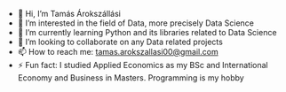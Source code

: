 - 👋 Hi, I’m Tamás Árokszállási
- 👀 I’m interested in the field of Data, more precisely Data Science 
- 🌱 I’m currently learning Python and its libraries related to Data Science
- 💞️ I’m looking to collaborate on any Data related projects
- 📫 How to reach me: tamas.arokszallasi00@gmail.com  
- ⚡ Fun fact: I studied Applied Economics as my BSc and International Economy and Business in Masters. Programming is my hobby

<!---
TamasArokszallasi/TamasArokszallasi is a ✨ special ✨ repository because its `README.md` (this file) appears on your GitHub profile.
You can click the Preview link to take a look at your changes.
--->
